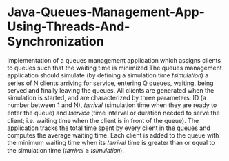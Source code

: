 # Java-Queues-Management-App-Using-Threads-And-Synchronization
Implementation of a queues management application which assigns clients to queues such that the waiting time is minimized
The queues management application should simulate (by defining a simulation time 𝑡𝑠𝑖𝑚𝑢𝑙𝑎𝑡𝑖𝑜𝑛) a
series of N clients arriving for service, entering Q queues, waiting, being served and finally leaving
the queues. All clients are generated when the simulation is started, and are characterized by three
parameters: ID (a number between 1 and N), 𝑡𝑎𝑟𝑟𝑖𝑣𝑎𝑙 (simulation time when they are ready to enter
the queue) and 𝑡𝑠𝑒𝑟𝑣𝑖𝑐𝑒 (time interval or duration needed to serve the client; i.e. waiting time when
the client is in front of the queue). The application tracks the total time spent by every client in the
queues and computes the average waiting time. Each client is added to the queue with the minimum
waiting time when its 𝑡𝑎𝑟𝑟𝑖𝑣𝑎𝑙 time is greater than or equal to the simulation time (𝑡𝑎𝑟𝑟𝑖𝑣𝑎𝑙 ≥
𝑡𝑠𝑖𝑚𝑢𝑙𝑎𝑡𝑖𝑜𝑛). 
